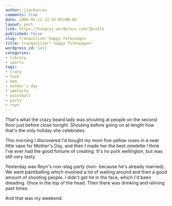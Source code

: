 ```yaml
---
author: jjackunrau
comments: true
date: 2008-05-11 22:55:03+00:00
layout: post
link: https://hungryj.wordpress.com/?p=1411
published: false
slug: tranquilizer-happy-folkswagon
title: tranquilizer! happy folkswagon!
wordpress_id: 1411
categories:
- library
- sports
tags:
- crazy
- food
- mom
- mother's day
- omelette
- paintball
- party
- reyn
---
```


That's what the crazy beard lady was shouting at people on the second floor just before close tonight. Shouting before going on at length how that's the only holiday she celebrates.

This morning I discovered I'd bought my mom five yellow roses in a neat little vase for Mother's Day, and then I made her the best omelette I think I've ever had the good fortune of creating. It's no pork wellington, but was still very tasty.

Yesterday was Reyn's non-stag party (non- because he's already married). We went paintballing which involved a lot of waiting around and then a good amount of shooting people. I didn't get hit in the face, which I'd been dreading. Once in the top of the head. Then there was drinking and reliving past times.

And that was my weekend.
